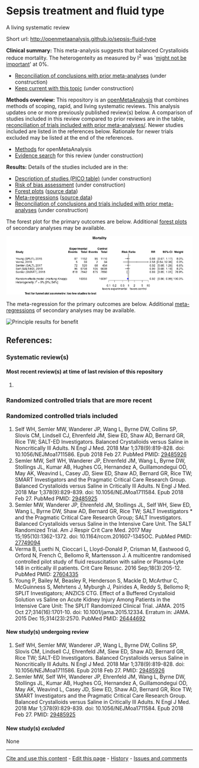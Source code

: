 # Sepsis treatment and fluid type

A living systematic review

Short url: http://openmetaanalysis.github.io/sepsis-fluid-type

**Clinical summary:** This meta-analysis suggests that balanced Crystalloids reduce mortality. The heterogenteity as measured by I<sup>2</sup> was '[might not be important](http://handbook-5-1.cochrane.org/chapter_9/9_5_2_identifying_and_measuring_heterogeneity.htm)' at 0%.

* [Reconciliation of conclusions with prior meta-analyses](files/reconciliation-tables/Reconciliation%20of%20conclusions.pdf) (under construction)
* [Keep current with this topic](files/searching/Keep-up.md) (under construction)

**Methods overview:** This repository is an [openMetaAnalysis](https://openmetaanalysis.github.io/) that combines methods of scoping, rapid, and living systematic reviews.  This analysis updates one or more previously published review(s) below. A comparison of studies included in this review compared to prior reviews are in the table, [reconciliation of trials included with prior meta-analyses/](files/reconciliation-tables/Reconciliation%20of%20studies.pdf). Newer studies included are listed in the references below. Rationale for newer trials excluded may be listed at the end of the references. 
* [Methods](http://openmetaanalysis.github.io/methods.html) for openMetaAnalysis
* [Evidence search](files/searching/evidence-search.md) for this review (under construction)

**Results:** Details of the studies included are in the:
* [Description of studies (PICO table)](files/study-details/pico-table.md) (under construction)
* [Risk of bias assessment](files//study-details/risk-of-bias.md) (under construction)
* [Forest plots](files//forest-plots) ([source data](files/data))
* [Meta-regressions](files//metaregression) ([source data](files/data))
* [Reconciliation of conclusions and trials included with prior meta-analyses](files/reconcilation-tables) (under construction)

The forest plot for the primary outcomes are below. Additional [forest plots](files/forest-plots) of secondary analyses may be available. 

![Principle results for benefit](files/forest-plots/Outcome-Primary.png "Principle results for benefit]")

The meta-regression for the primary outcomes are below. Additional [meta-regressions](files/metaregression) of secondary analyses may be available. 

![Principle results for benefit](files/metaregression/Outcome-Primary.png "Principle results for benefit]")

References:
----------------------------------
### Systematic review(s)
#### Most recent review(s) at time of last revision of this repository
1. 

### Randomized controlled trials that are more recent

### Randomized controlled trials included
1. Self WH, Semler MW, Wanderer JP, Wang L, Byrne DW, Collins SP, Slovis CM, Lindsell CJ, Ehrenfeld JM, Siew ED, Shaw AD, Bernard GR, Rice TW; SALT-ED Investigators. Balanced Crystalloids versus Saline in Noncritically Ill Adults. N Engl J Med. 2018 Mar 1;378(9):819-828. doi: 10.1056/NEJMoa1711586. Epub 2018 Feb  27. PubMed PMID: [29485926](http://pubmed.gov/29485926)
2. Semler MW, Self WH, Wanderer JP, Ehrenfeld JM, Wang L, Byrne DW, Stollings JL, Kumar AB, Hughes CG, Hernandez A, Guillamondegui OD, May AK, Weavind L, Casey JD, Siew ED, Shaw AD, Bernard GR, Rice TW; SMART Investigators and the Pragmatic Critical Care Research Group. Balanced Crystalloids versus Saline in Critically Ill Adults. N Engl J Med. 2018 Mar 1;378(9):829-839. doi: 10.1056/NEJMoa1711584. Epub 2018 Feb 27. PubMed PMID: [29485925](http://pubmed.gov/29485925)
3. Semler MW, Wanderer JP, Ehrenfeld JM, Stollings JL, Self WH, Siew ED, Wang L,  Byrne DW, Shaw AD, Bernard GR, Rice TW; SALT Investigators * and the Pragmatic Critical Care Research Group; SALT Investigators. Balanced Crystalloids versus Saline in the Intensive Care Unit. The SALT Randomized Trial. Am J Respir Crit Care Med. 2017 May 15;195(10):1362-1372. doi: 10.1164/rccm.201607-1345OC. PubMed PMID: [27749094](http://pubmed.gov/27749094)
4. Verma B, Luethi N, Cioccari L, Lloyd-Donald P, Crisman M, Eastwood G, Orford N, French C, Bellomo R, Martensson J. A multicentre randomised controlled pilot study of fluid resuscitation with saline or Plasma-Lyte 148 in critically ill patients. Crit Care Resusc. 2016 Sep;18(3):205-12. PubMed PMID: [27604335](http://pubmed.gov/27604335)
5. Young P, Bailey M, Beasley R, Henderson S, Mackle D, McArthur C, McGuinness S, Mehrtens J, Myburgh J, Psirides A, Reddy S, Bellomo R; SPLIT Investigators; ANZICS CTG. Effect of a Buffered Crystalloid Solution vs Saline on Acute Kidney Injury Among Patients in the Intensive Care Unit: The SPLIT Randomized Clinical Trial. JAMA. 2015 Oct 27;314(16):1701-10. doi: 10.1001/jama.2015.12334. Erratum
in: JAMA. 2015 Dec 15;314(23):2570. PubMed PMID: [26444692](http://pubmed.gov/26444692)

#### New study(s) undergoing review
1. Self WH, Semler MW, Wanderer JP, Wang L, Byrne DW, Collins SP, Slovis CM, Lindsell CJ, Ehrenfeld JM, Siew ED, Shaw AD, Bernard GR, Rice TW; SALT-ED Investigators. Balanced Crystalloids versus Saline in Noncritically Ill Adults. N Engl J Med. 2018 Mar 1;378(9):819-828. doi: 10.1056/NEJMoa1711586. Epub 2018 Feb  27. PMID: [29485926](http://pubmed.gov/29485926)
2. Semler MW, Self WH, Wanderer JP, Ehrenfeld JM, Wang L, Byrne DW, Stollings JL, Kumar AB, Hughes CG, Hernandez A, Guillamondegui OD, May AK, Weavind L, Casey JD, Siew ED, Shaw AD, Bernard GR, Rice TW; SMART Investigators and the Pragmatic Critical Care Research Group. Balanced Crystalloids versus Saline in Critically Ill Adults. N Engl J Med. 2018 Mar 1;378(9):829-839. doi: 10.1056/NEJMoa1711584.  Epub 2018 Feb 27. PMID: [29485925](http://pubmed.gov/29485925)

#### New study(s) *excluded* 
None

-------------------------------
[Cite and use this content](https://github.com/openMetaAnalysis/openMetaAnalysis.github.io/blob/master/reusing.MD)  - [Edit this page](../../edit/master/README.md) - [History](../../commits/master/README.md)  - 
[Issues and comments](../../issues?q=is%3Aboth+is%3Aissue)

